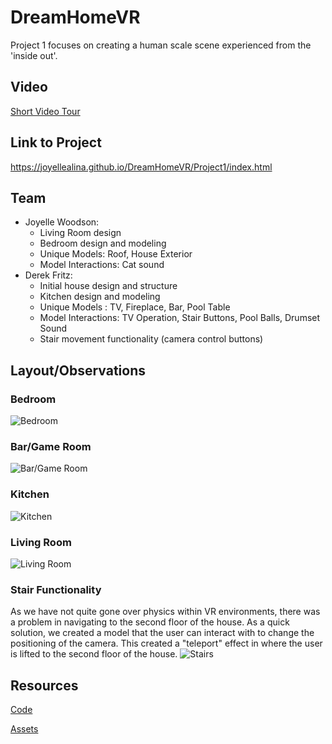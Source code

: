 # DreamHomeVR
Project 1 focuses on creating a human scale scene experienced from the 'inside out'.
## Video
[Short Video Tour](https://youtu.be/7YZG90xpnTk)
## Link to Project
https://joyellealina.github.io/DreamHomeVR/Project1/index.html
## Team
- Joyelle Woodson:
  * Living Room design
  * Bedroom design and modeling
  * Unique Models: Roof, House Exterior
  * Model Interactions: Cat sound
- Derek Fritz: 
  * Initial house design and structure
  * Kitchen design and modeling
  * Unique Models : TV, Fireplace, Bar, Pool Table
  * Model Interactions: TV Operation, Stair Buttons, Pool Balls, Drumset Sound
  * Stair movement functionality (camera control buttons)
  
## Layout/Observations
### Bedroom
![Bedroom](../master/Project1/screenshots/bedroom.png)
### Bar/Game Room
![Bar/Game Room](../master/Project1/screenshots/game-bar-room.png)
### Kitchen
![Kitchen](../master/Project1/screenshots/kitchen.png)
### Living Room
![Living Room](../master/Project1/screenshots/living-room.png)
### Stair Functionality
As we have not quite gone over physics within VR environments, there was a problem in navigating to the second floor of the house. As a quick solution, we created a model that the user can interact with to change the positioning of the camera. This created a "teleport" effect in where the user is lifted to the second floor of the house.
![Stairs](../master/Project1/screenshots/stair-functionality.png)
## Resources
[Code](https://github.com/joyellealina/DreamHomeVR/blob/master/Project1/index.html)

[Assets](https://github.com/joyellealina/DreamHomeVR/tree/master/Project1/assets)
